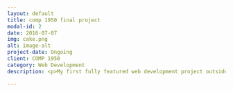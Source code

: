 ```yaml
---
layout: default
title: comp 1950 final project
modal-id: 2
date: 2016-07-07
img: cake.png
alt: image-alt
project-date: Ongoing
client: COMP 1950
category: Web Development
description: <p>My first fully featured web development project outside of work came during the final project of COMP1950.</p><p>The goal of this project was to design an updated version of the existing COMP1950 <a href="http://bcitcomp.ca/1950/">website</a> through a protosite (prototype website).</p><p>I partnered with three other team members from COMP1950 for our proposal. The final project is being hosted in <a href="https://github.com/dwilcox8/COMP1950-Final-Project">Github</a> in order to track changes.</p><p><a href="{{ "/comp1950/" | prepend:site.url }}">Demo</a></p>

---
```

